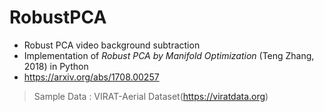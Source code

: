 # RobustPCA
- Robust PCA video background subtraction
- Implementation of *Robust PCA by Manifold Optimization* (Teng Zhang, 2018) in Python
- https://arxiv.org/abs/1708.00257

> Sample Data : VIRAT-Aerial Dataset(https://viratdata.org)